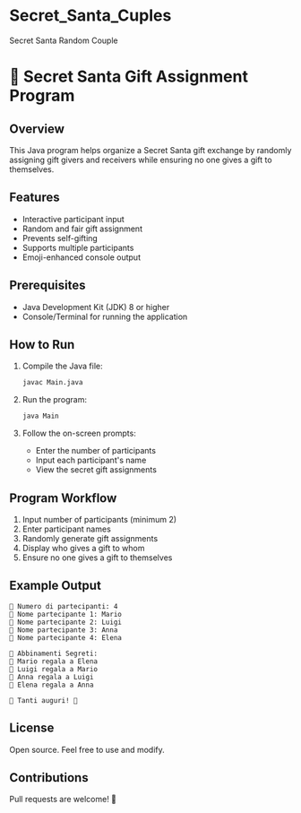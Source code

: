 # Secret_Santa_Cuples
Secret Santa Random Couple
# 🎄 Secret Santa Gift Assignment Program

## Overview

This Java program helps organize a Secret Santa gift exchange by randomly assigning gift givers and receivers while ensuring no one gives a gift to themselves.

## Features

- Interactive participant input
- Random and fair gift assignment
- Prevents self-gifting
- Supports multiple participants
- Emoji-enhanced console output

## Prerequisites

- Java Development Kit (JDK) 8 or higher
- Console/Terminal for running the application

## How to Run

1. Compile the Java file:
   ```bash
   javac Main.java
   ```

2. Run the program:
   ```bash
   java Main
   ```

3. Follow the on-screen prompts:
   - Enter the number of participants
   - Input each participant's name
   - View the secret gift assignments

## Program Workflow

1. Input number of participants (minimum 2)
2. Enter participant names
3. Randomly generate gift assignments
4. Display who gives a gift to whom
5. Ensure no one gives a gift to themselves

## Example Output

```
🎄 Numero di partecipanti: 4
👥 Nome partecipante 1: Mario
👥 Nome partecipante 2: Luigi
👥 Nome partecipante 3: Anna
👥 Nome partecipante 4: Elena

🎁 Abbinamenti Segreti:
🔮 Mario regala a Elena
🔮 Luigi regala a Mario
🔮 Anna regala a Luigi
🔮 Elena regala a Anna

🎄 Tanti auguri! 🎅
```

## License

Open source. Feel free to use and modify.

## Contributions

Pull requests are welcome! 🎁
